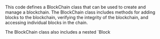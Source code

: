 This code defines a BlockChain class that can be used to create and manage a blockchain. The BlockChain class includes methods for adding blocks to the blockchain, verifying the integrity of the blockchain, and accessing individual blocks in the chain.

The BlockChain class also includes a nested `Block